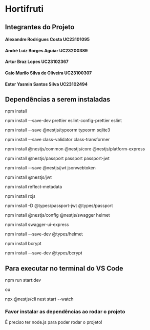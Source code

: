 # Hortifruti

## Integrantes do Projeto
#### Alexandre Rodrigues Costa UC23101095
#### André Luiz Borges Aguiar UC23200389
#### Artur Braz Lopes UC23102367
#### Caio Murilo Silva de Oliveira UC23100307
#### Ester Yasmin Santos Silva UC23102494

## Dependências a serem instaladas

npm install

npm install --save-dev prettier eslint-config-prettier eslint

npm install --save @nestjs/typeorm typeorm sqlite3

npm install --save class-validator class-transformer

npm install @nestjs/common @nestjs/core @nestjs/platform-express

npm install @nestjs/passport passport passport-jwt

npm install --save @nestjs/jwt jsonwebtoken

npm install @nestjs/jwt

npm install reflect-metadata

npm install rxjs

npm install -D @types/passport-jwt @types/passport

npm install @nestjs/config @nestjs/swagger helmet

npm install swagger-ui-express

npm install --save-dev @types/helmet

npm install bcrypt

npm install --save-dev @types/bcrypt


## Para executar no terminal do VS Code

npm run start:dev

ou

npx @nestjs/cli nest start --watch


### Favor instalar as dependências ao rodar o projeto

É preciso ter node.js para poder rodar o projeto!
